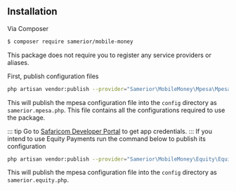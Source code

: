 ## Installation

Via Composer

``` bash
$ composer require samerior/mobile-money
```

This package does not require you to register any service providers or aliases.

First, publish configuration files
```bash
php artisan vendor:publish --provider="Samerior\MobileMoney\Mpesa\MpesaServiceProvider"
```
This will publish the mpesa configuration file into the `config` directory as
`samerior.mpesa.php`. 
This file contains all the configurations required to use the package. 

::: tip 
Go to [Safaricom Developer Portal](https://developer.safaricom.co.ke) to get app credentials.
:::
If you intend to use Equity Payments run the command below to publish its configuration
```bash
php artisan vendor:publish --provider="Samerior\MobileMoney\Equity\EquityServiceProvider"
```
This will publish the mpesa configuration file into the `config` directory as
`samerior.equity.php`. 

